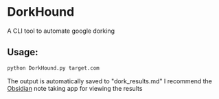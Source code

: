 # DorkHound
A CLI tool to automate google dorking

## Usage:
```bash
python DorkHound.py target.com
```
The output is automatically saved to "dork_results.md"
I recommend the [Obsidian](https://obsidian.md/download) note taking app for viewing the results
